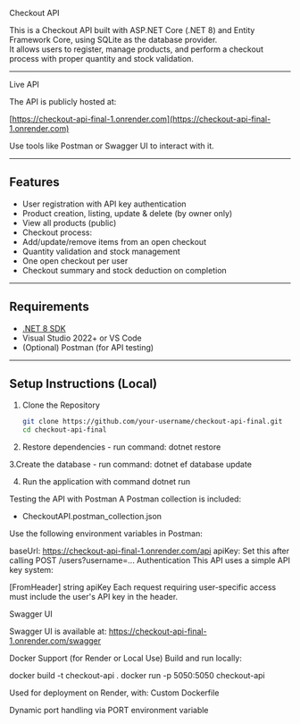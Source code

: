  Checkout API 

This is a Checkout API built with ASP.NET Core (.NET 8) and Entity Framework Core, using SQLite as the database provider.  
It allows users to register, manage products, and perform a checkout process with proper quantity and stock validation.

---

Live API

The API is publicly hosted at:

 [https://checkout-api-final-1.onrender.com](https://checkout-api-final-1.onrender.com)

Use tools like Postman or Swagger UI to interact with it.

---

##  Features

-  User registration with API key authentication
-  Product creation, listing, update & delete (by owner only)
-  View all products (public)
-  Checkout process:
  - Add/update/remove items from an open checkout
  - Quantity validation and stock management
  - One open checkout per user
  - Checkout summary and stock deduction on completion

---

## Requirements

- [.NET 8 SDK](https://dotnet.microsoft.com/en-us/download/dotnet/8.0)
- Visual Studio 2022+ or VS Code
- (Optional) Postman (for API testing)

---

## Setup Instructions (Local)

1. Clone the Repository
   ```bash
   git clone https://github.com/your-username/checkout-api-final.git
   cd checkout-api-final

2. Restore dependencies - run command: dotnet restore

3.Create the database - run command: dotnet ef database update

4. Run the application with command dotnet run


 Testing the API with Postman
 A Postman collection is included:
- CheckoutAPI.postman_collection.json

Use the following environment variables in Postman:

	
baseUrl:	https://checkout-api-final-1.onrender.com/api
apiKey: 	Set this after calling POST /users?username=...
 Authentication
This API uses a simple API key system:

[FromHeader] string apiKey
Each request requiring user-specific access must include the user's API key in the header.

Swagger UI

Swagger UI is available at:
 https://checkout-api-final-1.onrender.com/swagger

 Docker Support (for Render or Local Use)
 Build and run locally:

docker build -t checkout-api .
docker run -p 5050:5050 checkout-api

 Used for deployment on Render, with:
Custom Dockerfile

Dynamic port handling via PORT environment variable





